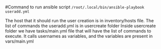 #Command to run ansible script
```/root/.local/bin/ansible-playbook useradd.yml```

The host that it should run the user creation is in inventory/hosts file.
The list of commands the useradd.yml is in usercreate folder
Inside usercreate folder we have tasks/main.yml file that will have the list of commands to execute. It calls usernames as variables, and the variables are present in vars/main.yml
